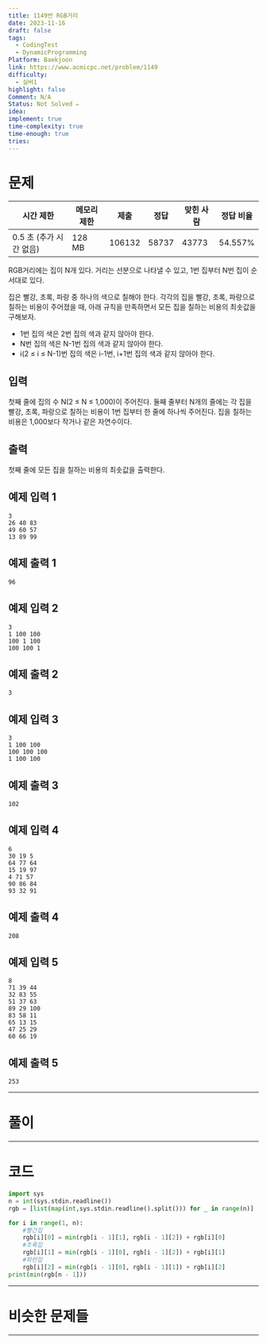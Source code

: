 ```yaml
---
title: 1149번 RGB거리
date: 2023-11-16
draft: false
tags:
  - CodingTest
  - DynamicProgramming
Platform: Baekjoon
link: https://www.acmicpc.net/problem/1149
difficulty:
  - 실버1
highlight: false
Comment: N/A
Status: Not Solved ✏️
idea: 
implement: true
time-complexity: true
time-enough: true
tries:
---
```

# 문제

|시간 제한|메모리 제한|제출|정답|맞힌 사람|정답 비율|
|---|---|---|---|---|---|
|0.5 초 (추가 시간 없음)|128 MB|106132|58737|43773|54.557%|


RGB거리에는 집이 N개 있다. 거리는 선분으로 나타낼 수 있고, 1번 집부터 N번 집이 순서대로 있다.

집은 빨강, 초록, 파랑 중 하나의 색으로 칠해야 한다. 각각의 집을 빨강, 초록, 파랑으로 칠하는 비용이 주어졌을 때, 아래 규칙을 만족하면서 모든 집을 칠하는 비용의 최솟값을 구해보자.

- 1번 집의 색은 2번 집의 색과 같지 않아야 한다.
- N번 집의 색은 N-1번 집의 색과 같지 않아야 한다.
- i(2 ≤ i ≤ N-1)번 집의 색은 i-1번, i+1번 집의 색과 같지 않아야 한다.

## 입력

첫째 줄에 집의 수 N(2 ≤ N ≤ 1,000)이 주어진다. 둘째 줄부터 N개의 줄에는 각 집을 빨강, 초록, 파랑으로 칠하는 비용이 1번 집부터 한 줄에 하나씩 주어진다. 집을 칠하는 비용은 1,000보다 작거나 같은 자연수이다.

## 출력

첫째 줄에 모든 집을 칠하는 비용의 최솟값을 출력한다.

## 예제 입력 1

```
3
26 40 83
49 60 57
13 89 99
```

## 예제 출력 1

```
96
```

## 예제 입력 2

```
3
1 100 100
100 1 100
100 100 1
```

## 예제 출력 2

```
3
```

## 예제 입력 3

```
3
1 100 100
100 100 100
1 100 100
```

## 예제 출력 3

```
102
```

## 예제 입력 4

```
6
30 19 5
64 77 64
15 19 97
4 71 57
90 86 84
93 32 91
```

## 예제 출력 4

```
208
```

## 예제 입력 5

```
8
71 39 44
32 83 55
51 37 63
89 29 100
83 58 11
65 13 15
47 25 29
60 66 19
```

## 예제 출력 5

```
253
```


___

# 풀이





____

# 코드


```python
import sys
n = int(sys.stdin.readline())
rgb = [list(map(int,sys.stdin.readline().split())) for _ in range(n)]

for i in range(1, n):
    #빨간집
    rgb[i][0] = min(rgb[i - 1][1], rgb[i - 1][2]) + rgb[i][0]
    #초록집
    rgb[i][1] = min(rgb[i - 1][0], rgb[i - 1][2]) + rgb[i][1]
    #파란집
    rgb[i][2] = min(rgb[i - 1][0], rgb[i - 1][1]) + rgb[i][2]
print(min(rgb[n - 1]))
```



___

# 비슷한 문제들






___
